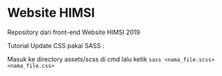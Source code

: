 # Website HIMSI

Repository dari front-end Website HIMSI 2019

Tutorial Update CSS pakai SASS :

Masuk ke directory assets/scss di cmd lalu ketik 
`sass <nama_file.scss> <nama_file.css>`